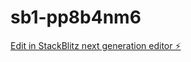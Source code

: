 # sb1-pp8b4nm6

[Edit in StackBlitz next generation editor ⚡️](https://stackblitz.com/~/github.com/fatihemre505/sb1-pp8b4nm6)